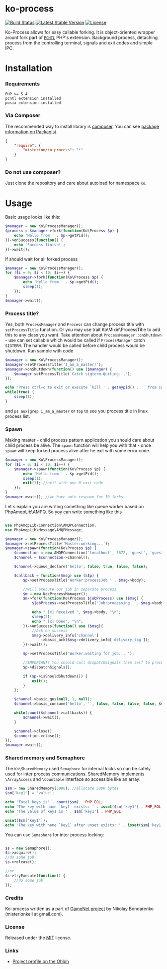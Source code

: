 # ko-process #

[![Build Status](https://travis-ci.org/misterion/ko-process.png?branch=master)](https://travis-ci.org/misterion/ko-process)
[![Latest Stable Version](https://poser.pugx.org/misterion/ko-process/v/stable.png)](https://packagist.org/packages/misterion/ko-process)
[![License](https://poser.pugx.org/misterion/ko-process/license.png)](https://packagist.org/packages/misterion/ko-process)

Ko-Process allows for easy callable forking. It is object-oriented wrapper arount fork part of
[`PCNTL`](http://php.net/manual/ru/book.pcntl.php) PHP's extension. Background process, detaching process from the
controlling terminal, signals and exit codes and simple IPC.

# Installation #

### Requirements ###

    PHP >= 5.4
    pcntl extension installed
    posix extension installed


### Via Composer ###

The recommended way to install library is [composer](http://getcomposer.org).
You can see [package information on Packagist](https://packagist.org/packages/misterion/ko-process).

```JSON
{
	"require": {
		"misterion/ko-process": "*"
	}
}
```

### Do not use composer? ###

Just clone the repository and care about autoload for namespace `Ko`.

# Usage #

Basic usage looks like this:

```php
$manager = new Ko\ProcessManager();
$process = $manager->fork(function(Ko\Process $p) {
    echo 'Hello from ' . $p->getPid();
})->onSuccess(function() {
    echo 'Success finish!';
})->wait();
```

If should wait for all forked process
```php
$manager = new Ko\ProcessManager();
for ($i = 0; $i < 10; $i++) {
    $manager->fork(function(Ko\Process $p) {
        echo 'Hello from ' . $p->getPid();
        sleep(1);
    });
}
$manager->wait();
```
### Process title? ###

Yes, both `ProcessManager` and `Process` can change process title with `setProcessTitle` function. Or you may use trait
Ko\Mixin\ProcessTitle to add this to any class you want. Take attention about `ProcessManager::onShutdown` - use can
set callable which would be called if `ProcessManager` catch `SIGTERM`. The handler would be called before child process
would be shutdown. Run sample with code

```php
$manager = new Ko\ProcessManager();
$manager->setProcessTitle('I_am_a_master!');
$manager->onShutdown(function() use ($manager) {
    $manager-setProcessTitle('Catch sigterm.Quiting...');
});

echo 'Press ctrl+c to exit or execute `kill ' . getmypid() . '` from console';
while(true) {
    sleep(1);
}
```

and `ps aux|grep I_am_a_master` or `top` to see you process title in linux process list.

### Spawn ###

Making master - child process pattern application you should care about child process be alive. The `spawn` function
will help you with that - once `spawn` will keep forked process alive after he exit with some error code.

```php
$manager = new Ko\ProcessManager();
for ($i = 0; $i < 10; $i++) {
    $manager->spawn(function(Ko\Process $p) {
        echo 'Hello from ' . $p->getPid();
        sleep(1);
        exit(1); //exit with non 0 exit code
    });
}
$manager->wait(); //we have auto respawn for 10 forks
```

Let`s explain you are writing something like queue worker based on PhpAmqpLib\AMPQ. So yoy can write something like this
```php

use PhpAmqpLib\Connection\AMQPConnection;
use PhpAmqpLib\Message\AMQPMessage;

$manager = new Ko\ProcessManager();
$manager->setProcessTitle('Master:working...');
$manager->spawn(function(Ko\Process $p) {
    $connection = new AMQPConnection('localhost', 5672, 'guest', 'guest');
    $channel = $connection->channel();

    $channel->queue_declare('hello', false, true, false, false);

    $callback = function($msg) use (&$p) {
        $p->setProcessTitle('Worker:processJob ' . $msg->body);

        //will execute our job in separate process
        $m = new Ko\ProcessManager();
        $m->fork(function(Ko\Process $jobProcess) use ($msg) {
            $jobProcess->setProcessTitle('Job:processing ' . $msg->body);

            echo " [x] Received ", $msg->body, "\n";
            sleep(2);
            echo " [x] Done", "\n";
        })->onSuccess(function() use ($msg){
            //Ack on success
            $msg->delivery_info['channel']
                ->basic_ack($msg->delivery_info['delivery_tag']);
        })->wait();

        $p->setProcessTitle('Worker:waiting for job... ');

        //IMPORTANT! You should call dispatchSignals them self to process pending signals.
        $p->dispatchSignals();

        if ($p->isShouldShutdown()) {
            exit();
        }
    };

    $channel->basic_qos(null, 1, null);
    $channel->basic_consume('hello', '', false, false, false, false, $callback);

    while(count($channel->callbacks)) {
        $channel->wait();
    }

    $channel->close();
    $connection->close();
});
$manager->wait();
```

### Shared memory and Semaphore ###

The `Ko\SharedMemory` used `Semaphore` for internal locks so can be safely used for inter process communications.
SharedMemory implements `\ArrayAccess` and `\Countable` interface so accessible like an array:

```php
$sm = new SharedMemory(5000); //allocate 5000 bytes
$sm['key1'] = 'value';

echo 'Total keys is' . count($sm) . PHP_EOL;
echo 'The key with name `key1` exists: ' . isset($sm['key1'] . PHP_EOL;
echo 'The value of key1 is ' . $sm['key1'] . PHP_EOL;

unset($sm['key1']);
echo 'The key with name `key1` after unset exists: ' . isset($sm['key1'] . PHP_EOL;
```

You can use `Semaphore` for inter process locking:
```php

$s = new Semaphore();
$s->acquire();
//do some job
$s->release();

//or
$s->tryExecute(function() {
    //do some job
});
```

### Credits ###

Ko-process written as a part of [GameNet project](http://gamenet.ru) by Nikolay Bondarenko (misterionkell at gmail.com).

### License ###

Released under the [MIT](LICENSE) license.

### Links ###

* [Project profile on the Ohloh](https://www.ohloh.net/p/ko-process)